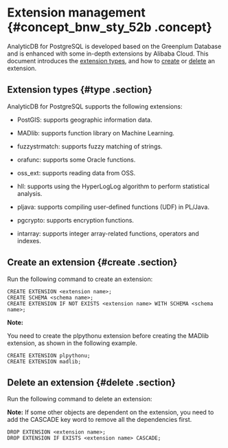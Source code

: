 # Extension management {#concept_bnw_sty_52b .concept}

AnalyticDB for PostgreSQL is developed based on the Greenplum Database and is enhanced with some in-depth extensions by Alibaba Cloud. This document introduces the [extension types](#type), and how to [create](#create) or [delete](#delete) an extension.

## Extension types {#type .section}

AnalyticDB for PostgreSQL supports the following extensions:

-   PostGIS: supports geographic information data.

-   MADlib: supports function library on Machine Learning.

-   fuzzystrmatch: supports fuzzy matching of strings.

-   orafunc: supports some Oracle functions.

-   oss\_ext: supports reading data from OSS.

-   hll: supports using the HyperLogLog algorithm to perform statistical analysis.

-   pljava: supports compiling user-defined functions \(UDF\) in PL/Java.

-   pgcrypto: supports encryption functions.

-   intarray: supports integer array-related functions, operators and indexes.


## Create an extension {#create .section}

Run the following command to create an extension:

```
CREATE EXTENSION <extension name>;
CREATE SCHEMA <schema name>;
CREATE EXTENSION IF NOT EXISTS <extension name> WITH SCHEMA <schema name>;
```

**Note:** 

You need to create the plpythonu extension before creating the MADlib extension, as shown in the following example.

```
CREATE EXTENSION plpythonu;
CREATE EXTENSION madlib;
```

## Delete an extension {#delete .section}

Run the following command to delete an extension:

**Note:** If some other objects are dependent on the extension, you need to add the CASCADE key word to remove all the dependencies first.

```
DROP EXTENSION <extension name>;
DROP EXTENSION IF EXISTS <extension name> CASCADE;
```

